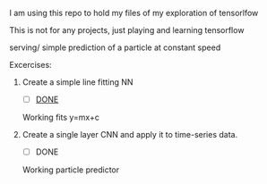 I am using this repo to hold my files of my exploration of tensorlfow

This is not for any projects, just playing and learning tensorflow

serving/ simple prediction of a particle at constant speed


Excercises:

1. Create a simple line fitting NN
    -[ ] [DONE](http://skylab.home:11080/kiran/tensorflow/blob/1af76d0f9204191b352f2e1e155a49705ea2da03/notebooks/tensorflow_playing.ipynb)

    Working fits y=mx+c


2. Create a single layer CNN and apply it to time-series data. 
    -[ ] DONE

    Working particle predictor


